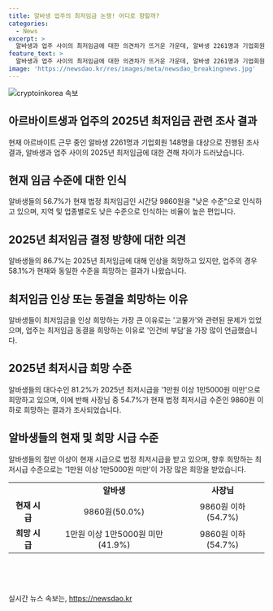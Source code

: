 ```yaml
---
title: 알바생 업주의 최저임금 논쟁! 어디로 향할까?
categories:
  - News
excerpt: >
  알바생과 업주 사이의 최저임금에 대한 의견차가 뜨거운 가운데, 알바생 2261명과 기업회원 148명을 대상으로 하는 조사 결과, 알바생의 대다수가 최저임금 인상을 희망하고 있으나 업주는 동결을 원하는 경향이다. 알바생들은 낮은 수준의 최저임금에 대한 불만을 나타내며, 고물가로 실질 임금이 줄어드는 것을 우려하고 있다. 반면, 업주들은 인건비 부담으로 최저임금 동결을 희망하는 경향을 보이고 있다. 향후 2025년 최저시급에 대해서도 양상은 비슷하게 나타났으며, 이에 대한 논의가 더 고조될 전망이다.
feature_text: >
  알바생과 업주 사이의 최저임금에 대한 의견차가 뜨거운 가운데, 알바생 2261명과 기업회원 148명을 대상으로 하는 조사 결과, 알바생의 대다수가 최저임금 인상을 희망하고 있으나 업주는 동결을 원하는 경향이다. 알바생들은 낮은 수준의 최저임금에 대한 불만을 나타내며, 고물가로 실질 임금이 줄어드는 것을 우려하고 있다. 반면, 업주들은 인건비 부담으로 최저임금 동결을 희망하는 경향을 보이고 있다. 향후 2025년 최저시급에 대해서도 양상은 비슷하게 나타났으며, 이에 대한 논의가 더 고조될 전망이다.
image: 'https://newsdao.kr/res/images/meta/newsdao_breakingnews.jpg'
---
```


<p><img src="https://newsdao.kr/res/images/meta/newsdao_breakingnews.jpg" alt="cryptoinkorea 속보" /></p>

<h2 data-ke-size="size26">아르바이트생과 업주의 2025년 최저임금 관련 조사 결과</h2>

<p data-ke-size="size16">현재 아르바이트 근무 중인 알바생 2261명과 기업회원 148명을 대상으로 진행된 조사 결과, 알바생과 업주 사이의 2025년 최저임금에 대한 견해 차이가 드러났습니다.</p>

<h2 data-ke-size="size24">현재 임금 수준에 대한 인식</h2>

<p data-ke-size="size16">알바생들의 56.7%가 현재 법정 최저임금인 시간당 9860원을 "낮은 수준"으로 인식하고 있으며, 지역 및 업종별로도 낮은 수준으로 인식하는 비율이 높은 편입니다.</p>

<h2 data-ke-size="size24">2025년 최저임금 결정 방향에 대한 의견</h2>

<p data-ke-size="size16">알바생들의 86.7%는 2025년 최저임금에 대해 인상을 희망하고 있지만, 업주의 경우 58.1%가 현재와 동일한 수준을 희망하는 결과가 나왔습니다.</p>

<h2 data-ke-size="size24">최저임금 인상 또는 동결을 희망하는 이유</h2>

<p data-ke-size="size16">알바생들이 최저임금을 인상 희망하는 가장 큰 이유로는 '고물가'와 관련된 문제가 있었으며, 업주는 최저임금 동결을 희망하는 이유로 '인건비 부담'을 가장 많이 언급했습니다.</p>

<h2 data-ke-size="size24">2025년 최저시급 희망 수준</h2>

<p data-ke-size="size16">알바생들의 대다수인 81.2%가 2025년 최저시급을 '1만원 이상 1만5000원 미만'으로 희망하고 있으며, 이에 반해 사장님 중 54.7%가 현재 법정 최저시급 수준인 9860원 이하로 희망하는 결과가 조사되었습니다.</p>

<h2 data-ke-size="size24">알바생들의 현재 및 희망 시급 수준</h2>

<p data-ke-size="size16">알바생들의 절반 이상이 현재 시급으로 법정 최저시급을 받고 있으며, 향후 희망하는 최저시급 수준으로는 '1만원 이상 1만5000원 미만'이 가장 많은 희망을 받았습니다.</p>

<table>
   <tbody>
      <tr>
         <td></td>
         <td style="text-align: center; height: 17px;"><b>알바생</b></td>
         <td style="text-align: center; height: 17px;"><b>사장님</b></td>
      </tr>
      <tr>
         <td style="text-align: center; height: 17px;"><b>현재 시급</b></td>
         <td style="text-align: center; height: 17px;">9860원(50.0%)</td>
         <td style="text-align: center; height: 17px;">9860원 이하(54.7%)</td>
      </tr>
      <tr>
         <td style="text-align: center; height: 17px;"><b>희망 시급</b></td>
         <td style="text-align: center; height: 17px;">1만원 이상 1만5000원 미만(41.9%)</td>
         <td style="text-align: center; height: 17px;">9860원 이하(54.7%)</td>
      </tr>
   </tbody>
</table>

<p data-ke-size="size16">&nbsp;</p>

<p data-ke-size="size16">&nbsp;</p>
실시간 뉴스 속보는, <a href="https://newsdao.kr" rel="dofollow">https://newsdao.kr</a>


